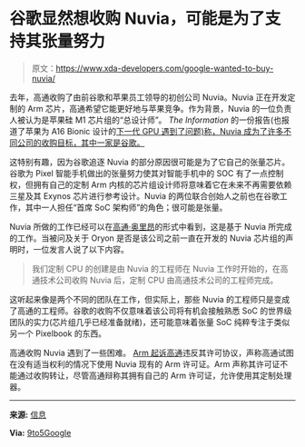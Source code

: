 # 谷歌显然想收购 Nuvia，可能是为了支持其张量努力

> 原文：<https://www.xda-developers.com/google-wanted-to-buy-nuvia/>

去年，高通收购了由前谷歌和苹果员工领导的初创公司 Nuvia。Nuvia 正在开发定制的 Arm 芯片，高通希望它能更好地与苹果竞争。作为背景，Nuvia 的一位负责人被认为是苹果硅 M1 芯片组的“总设计师”。 *The Information* 的一份报告(也报道了苹果为 A16 Bionic 设计的[下一代 GPU 遇到了问题)称，Nuvia 成为了许多不同公司的收购目标，其中一家是谷歌。](https://www.xda-developers.com/apple-canceled-next-gen-gpu-a16-bionic/)

这特别有趣，因为谷歌追逐 Nuvia 的部分原因很可能是为了它自己的张量芯片。谷歌为 Pixel 智能手机做出的张量努力使其对智能手机中的 SOC 有了一点控制权，但拥有自己的定制 Arm 内核的芯片组设计师将意味着它在未来不再需要依赖三星及其 Exynos 芯片进行参考设计。Nuvia 的两位联合创始人之前也在谷歌工作，其中一人担任“首席 SoC 架构师”的角色；很可能是张量。

Nuvia 所做的工作已经可以在[高通·奥里昂](https://www.xda-developers.com/qualcomm-oryon/)的形式中看到，这是基于 Nuvia 所完成的工作。当被问及关于 Oryon 是否是该公司之前一直在开发的 Nuvia 芯片组的声明时，一位发言人说了以下内容。

> 我们定制 CPU 的创建是由 Nuvia 的工程师在 Nuvia 工作时开始的，在高通技术公司收购 Nuvia 后，定制 CPU 由高通技术公司的工程师完成。

这听起来像是两个不同的团队在工作，但实际上，那些 Nuvia 的工程师只是变成了高通的工程师。谷歌的收购不仅意味着该公司将有机会接触熟悉 SoC 的世界级团队的实力(芯片组几乎已经准备就绪)，还可能意味着张量 SoC 纯粹专注于类似另一个 Pixelbook 的东西。

高通收购 Nuvia 遇到了一些困难。 [Arm 起诉高通](https://www.xda-developers.com/arm-suing-qualcomm-over-nuvia)违反其许可协议，声称高通试图在没有适当权利的情况下使用 Nuvia 现有的 Arm 许可证。Arm 声称其许可证不能通过收购转让，尽管高通辩称其拥有自己的 Arm 许可证，允许使用其定制处理器。

* * *

**来源:** [信息](https://www.theinformation.com/articles/inside-apples-war-for-chip-talent)

**Via:** [9to5Google](https://9to5google.com/2022/12/27/google-nuvia-cpu/)